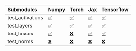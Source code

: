| Submodules       | Numpy                                                                                                                           | Torch                                                                                                                           | Jax                                                                                                                             | Tensorflow                                                                                                                      |
|:-----------------|:--------------------------------------------------------------------------------------------------------------------------------|:--------------------------------------------------------------------------------------------------------------------------------|:--------------------------------------------------------------------------------------------------------------------------------|:--------------------------------------------------------------------------------------------------------------------------------|
| test_activations | <a href="https://github.com/unifyai/ivy/runs/8208829308?check_suite_focus=true" rel="noopener noreferrer" target="_blank">✅</a> | <a href="https://github.com/unifyai/ivy/runs/8208830037?check_suite_focus=true" rel="noopener noreferrer" target="_blank">✅</a> | <a href="https://github.com/unifyai/ivy/runs/8208830775?check_suite_focus=true" rel="noopener noreferrer" target="_blank">✅</a> | <a href="https://github.com/unifyai/ivy/runs/8208831495?check_suite_focus=true" rel="noopener noreferrer" target="_blank">✅</a> |
| test_layers      | <a href="https://github.com/unifyai/ivy/runs/8208829504?check_suite_focus=true" rel="noopener noreferrer" target="_blank">✅</a> | <a href="https://github.com/unifyai/ivy/runs/8208830203?check_suite_focus=true" rel="noopener noreferrer" target="_blank">✅</a> | <a href="https://github.com/unifyai/ivy/runs/8208830987?check_suite_focus=true" rel="noopener noreferrer" target="_blank">✅</a> | <a href="https://github.com/unifyai/ivy/runs/8208831666?check_suite_focus=true" rel="noopener noreferrer" target="_blank">✅</a> |
| test_losses      | <a href="https://github.com/unifyai/ivy/runs/8208829708?check_suite_focus=true" rel="noopener noreferrer" target="_blank">✅</a> | <a href="https://github.com/unifyai/ivy/runs/8208830362?check_suite_focus=true" rel="noopener noreferrer" target="_blank">❌</a> | <a href="https://github.com/unifyai/ivy/runs/8208831155?check_suite_focus=true" rel="noopener noreferrer" target="_blank">✅</a> | <a href="https://github.com/unifyai/ivy/runs/8208831838?check_suite_focus=true" rel="noopener noreferrer" target="_blank">✅</a> |
| test_norms       | <a href="https://github.com/unifyai/ivy/runs/8208829880?check_suite_focus=true" rel="noopener noreferrer" target="_blank">❌</a> | <a href="https://github.com/unifyai/ivy/runs/8208830598?check_suite_focus=true" rel="noopener noreferrer" target="_blank">❌</a> | <a href="https://github.com/unifyai/ivy/runs/8208831310?check_suite_focus=true" rel="noopener noreferrer" target="_blank">❌</a> | <a href="https://github.com/unifyai/ivy/runs/8208832010?check_suite_focus=true" rel="noopener noreferrer" target="_blank">❌</a> |